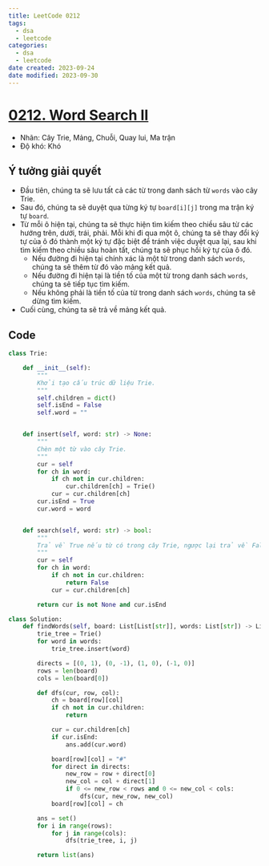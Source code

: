```yaml
---
title: LeetCode 0212
tags:
  - dsa
  - leetcode
categories:
  - dsa
  - leetcode
date created: 2023-09-24
date modified: 2023-09-30
---
```


# [0212. Word Search II](https://leetcode.com/problems/word-search-ii/)

- Nhãn: Cây Trie, Mảng, Chuỗi, Quay lui, Ma trận
- Độ khó: Khó

## Ý tưởng giải quyết

- Đầu tiên, chúng ta sẽ lưu tất cả các từ trong danh sách từ `words` vào cây Trie.
- Sau đó, chúng ta sẽ duyệt qua từng ký tự `board[i][j]` trong ma trận ký tự `board`.
- Từ mỗi ô hiện tại, chúng ta sẽ thực hiện tìm kiếm theo chiều sâu từ các hướng trên, dưới, trái, phải. Mỗi khi đi qua một ô, chúng ta sẽ thay đổi ký tự của ô đó thành một ký tự đặc biệt để tránh việc duyệt qua lại, sau khi tìm kiếm theo chiều sâu hoàn tất, chúng ta sẽ phục hồi ký tự của ô đó.
  - Nếu đường đi hiện tại chính xác là một từ trong danh sách `words`, chúng ta sẽ thêm từ đó vào mảng kết quả.
  - Nếu đường đi hiện tại là tiền tố của một từ trong danh sách `words`, chúng ta sẽ tiếp tục tìm kiếm.
  - Nếu không phải là tiền tố của từ trong danh sách `words`, chúng ta sẽ dừng tìm kiếm.
- Cuối cùng, chúng ta sẽ trả về mảng kết quả.

## Code

```python
class Trie:

    def __init__(self):
        """
        Khởi tạo cấu trúc dữ liệu Trie.
        """
        self.children = dict()
        self.isEnd = False
        self.word = ""


    def insert(self, word: str) -> None:
        """
        Chèn một từ vào cây Trie.
        """
        cur = self
        for ch in word:
            if ch not in cur.children:
                cur.children[ch] = Trie()
            cur = cur.children[ch]
        cur.isEnd = True
        cur.word = word


    def search(self, word: str) -> bool:
        """
        Trả về True nếu từ có trong cây Trie, ngược lại trả về False.
        """
        cur = self
        for ch in word:
            if ch not in cur.children:
                return False
            cur = cur.children[ch]

        return cur is not None and cur.isEnd

class Solution:
    def findWords(self, board: List[List[str]], words: List[str]) -> List[str]:
        trie_tree = Trie()
        for word in words:
            trie_tree.insert(word)

        directs = [(0, 1), (0, -1), (1, 0), (-1, 0)]
        rows = len(board)
        cols = len(board[0])

        def dfs(cur, row, col):
            ch = board[row][col]
            if ch not in cur.children:
                return

            cur = cur.children[ch]
            if cur.isEnd:
                ans.add(cur.word)

            board[row][col] = "#"
            for direct in directs:
                new_row = row + direct[0]
                new_col = col + direct[1]
                if 0 <= new_row < rows and 0 <= new_col < cols:
                    dfs(cur, new_row, new_col)
            board[row][col] = ch

        ans = set()
        for i in range(rows):
            for j in range(cols):
                dfs(trie_tree, i, j)

        return list(ans)
```
